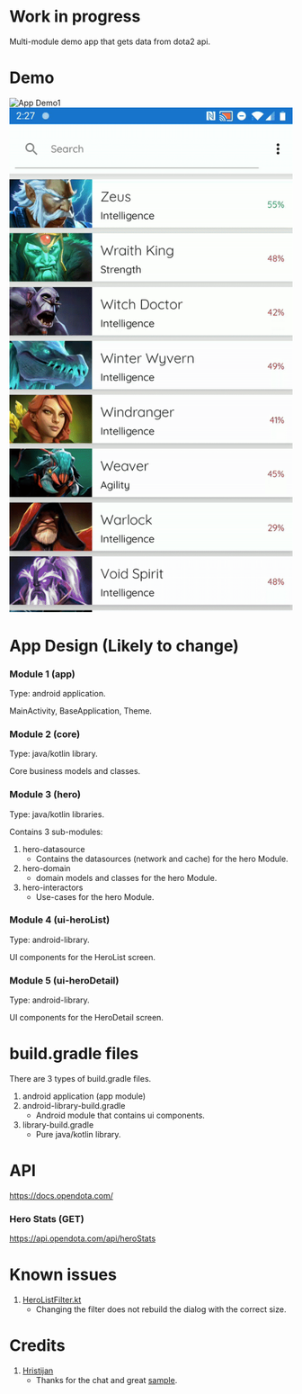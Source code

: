 # Work in progress
Multi-module demo app that gets data from dota2 api.

# Demo
![App Demo1](art/demo1.gif)
![App Demo2](art/demo2.gif)

# App Design (Likely to change)

### Module 1 (app)
Type: android application.

MainActivity, BaseApplication, Theme.

### Module 2 (core)
Type: java/kotlin library.

Core business models and classes.

### Module 3 (hero)
Type: java/kotlin libraries.

Contains 3 sub-modules:
1. hero-datasource
    - Contains the datasources (network and cache) for the hero Module.
1. hero-domain
    - domain models and classes for the hero Module.
1. hero-interactors
    - Use-cases for the hero Module.

### Module 4 (ui-heroList)
Type: android-library.

UI components for the HeroList screen.

### Module 5 (ui-heroDetail)
Type: android-library.

UI components for the HeroDetail screen.


# build.gradle files
There are 3 types of build.gradle files.
1. android application (app module)
1. android-library-build.gradle
    - Android module that contains ui components.
1. library-build.gradle
    - Pure java/kotlin library.


# API
https://docs.opendota.com/

### Hero Stats (GET)
https://api.opendota.com/api/heroStats

# Known issues
1. [HeroListFilter.kt]()
    - Changing the filter does not rebuild the dialog with the correct size.


# Credits
1. [Hristijan](https://twitter.com/funky_muse)
    - Thanks for the chat and great [sample](https://github.com/FunkyMuse/Aurora).

















